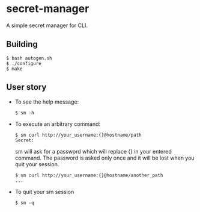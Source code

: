 # secret-manager
A simple secret manager for CLI.

## Building

```
$ bash autogen.sh
$ ./configure
$ make
```

## User story

* To see the help message:
  ```
  $ sm -h
  ```

* To execute an arbitrary command:
  ```
  $ sm curl http://your_username:{}@hostname/path
  Secret:
  ```
  sm will ask for a password which will replace {} in your entered command. The password is asked only once and it will be lost when you quit your session.
  ```
  $ sm curl http://your_username:{}@hostname/another_path
  ...
	```

* To quit your sm session
  ```
  $ sm -q
  ```
